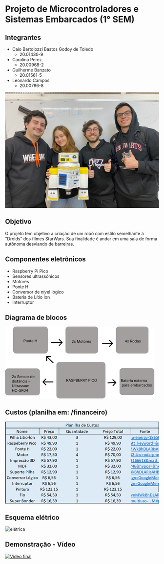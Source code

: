 # Projeto de Microcontroladores e Sistemas Embarcados (1° SEM)

## Integrantes

- Caio Bartolozzi Bastos Godoy de Toledo
  - 20.01430-9 
- Carolina Perez
  -  20.00968-2
- Guilherme Banzato
  - 20.01561-5
- Leonardo Campos
  - 20.00786-8

![equipe](https://raw.githubusercontent.com/caiogtoledo/EEN251/main/equipe.jpeg)

## Objetivo
O projeto tem objetivo a criação de um robô com estilo semelhante à "Droids" dos filmes StarWars. Sua finalidade é andar em uma sala de forma autônoma desviando de barreiras.
## Componentes eletrônicos
- Raspberry Pi Pico
- Sensores ultrassônicos
- Motores 
- Ponte H
- Conversor de nível lógico
- Bateria de Lítio Íon
- Interruptor

## Diagrama de blocos
![blocos](https://raw.githubusercontent.com/caiogtoledo/EEN251/main/documenta%C3%A7%C3%A3o%20planejamento/diagrama-blocos.png)

## Custos (planilha em: /financeiro)
![custos](https://github.com/caiogtoledo/EEN251/blob/main/financeiro/custos-c2-lb.png?raw=true)

## Esquema elétrico
![elétrica](https://github.com/caiogtoledo/EEN251/blob/main/el%C3%A9ttrica/circuito-c2-lb.jpeg?raw=true)

## Demonstração - Vídeo
[![Video final](https://img.youtube.com/vi/xPsk_as8woc/0.jpg)](https://www.youtube.com/watch?v=xPsk_as8woc "Video final")
